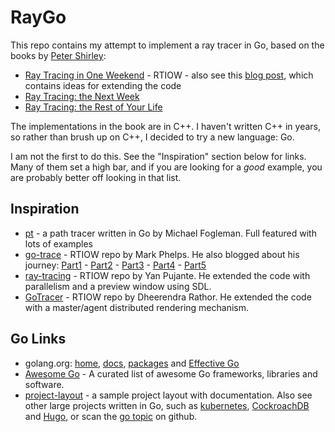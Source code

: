 # RayGo

This repo contains my attempt to implement a ray tracer in Go, based on the books by [Peter Shirley](https://en.wikipedia.org/wiki/Peter_Shirley):

* [Ray Tracing in One Weekend](https://www.amazon.com/dp/B01B5AODD8/) - RTIOW - also see this [blog post](http://in1weekend.blogspot.com/2016/01/ray-tracing-in-one-weekend.html), which contains ideas for extending the code
* [Ray Tracing: the Next Week](https://www.amazon.com/dp/B01CO7PQ8C/)
* [Ray Tracing: the Rest of Your Life](https://www.amazon.com/dp/B01DN58P8C/)

The implementations in the book are in C++.
I haven't written C++ in years, so rather than brush up on C++, I decided to try a new language: Go.

I am not the first to do this. See the "Inspiration" section below for links.
Many of them set a high bar, and if you are looking for a *good* example, you are probably better off looking in that list.

## Inspiration

* [pt](https://github.com/fogleman/pt) - a path tracer written in Go by Michael Fogleman. Full featured with lots of examples
* [go-trace](https://github.com/markphelps/go-trace) - RTIOW repo by Mark Phelps. He also blogged about his journey: [Part1](https://markphelps.me/2016/03/15/writing-a-ray-tracer-in-go/) - [Part2](https://markphelps.me/2016/03/26/writing-a-ray-tracer-in-go-2/) - [Part3](https://markphelps.me/2016/05/08/writing-a-ray-tracer-in-go-3/) - [Part4](https://markphelps.me/2016/06/03/writing-a-ray-tracer-in-go-4/) - [Part5](https://markphelps.me/2016/07/24/writing-a-ray-tracer-in-go-5/)
* [ray-tracing](https://github.com/ypujante/ray-tracing) - RTIOW repo by Yan Pujante. He extended the code with parallelism and a preview window using SDL.
* [GoTracer](https://github.com/DheerendraRathor/GoTracer) - RTIOW repo by Dheerendra Rathor. He extended the code with a master/agent distributed rendering mechanism.

## Go Links

* golang.org: [home](https://golang.org/), [docs](https://golang.org/doc/), [packages](https://golang.org/pkg/) and [Effective Go](https://golang.org/doc/effective_go.html)
* [Awesome Go](https://github.com/avelino/awesome-go) - A curated list of awesome Go frameworks, libraries and software.
* [project-layout](https://github.com/golang-standards/project-layout) - a sample project layout with documentation. Also see other large projects written in Go, such as [kubernetes](https://github.com/kubernetes/kubernetes), [CockroachDB](https://github.com/cockroachdb/cockroach) and [Hugo](https://github.com/gohugoio/hugo), or scan the [go topic](https://github.com/topics/go) on github.

